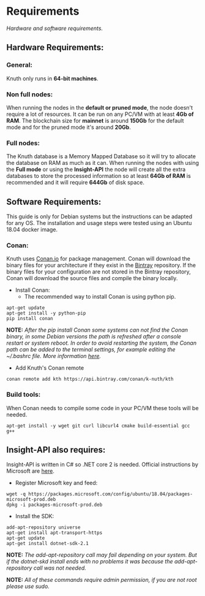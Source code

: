 # Requirements
*Hardware and software requirements.*

## Hardware Requirements:

### General:
Knuth only runs in **64-bit machines**.

### Non full nodes:

When running the nodes in the **default or pruned mode**, the node doesn't require a lot of resources. It can be run on any PC/VM with at least **4Gb of RAM**. The blockchain size for **mainnet** is around **150Gb** for the default mode and for the pruned mode it's around **20Gb**.

### Full nodes:

The Knuth database is a Memory Mapped Database so it will try to allocate the database on RAM as much as it can. When running the nodes with using the **Full mode** or using the **Insight-API** the node will create all the extra databases to store the processed information so at least **64Gb of RAM** is recommended and it will require **644Gb** of disk space.

## Software Requirements:

This guide is only for Debian systems but the instructions can be adapted for any OS. The installation and usage steps were tested using an Ubuntu 18.04 docker image.

### Conan:

Knuth uses [Conan.io](https://conan.io/) for package management. Conan will download the binary files for your architecture if they exist in the [Bintray](https://bintray.com/) repository. If the binary files for your configuration are not stored in the Bintray repository, Conan will download the source files and compile the binary locally.

* Install Conan:
  * The recommended way to install Conan is using python pip.

```
apt-get update
apt-get install -y python-pip
pip install conan
```

**NOTE:** *After the pip install Conan some systems can not find the Conan binary, in some Debian versions the path is refreshed after a console restart or system reboot. In order to avoid restarting the system, the Conan path can be added to the terminal settings, for example editing the ~/.bashrc file. More information [here](https://docs.conan.io/en/latest/installation.html).*

* Add Knuth's Conan remote
```
conan remote add kth https://api.bintray.com/conan/k-nuth/kth
```

### Build tools:
When Conan needs to compile some code in your PC/VM these tools will be needed.

```
apt-get install -y wget git curl libcurl4 cmake build-essential gcc g++
```

## Insight-API also requires:
Insight-API is written in C# so .NET core 2 is needed. Official instructions by Microsoft are [here](https://dotnet.microsoft.com/download/dotnet-core/2.0).

* Register Microsoft key and feed:
```
wget -q https://packages.microsoft.com/config/ubuntu/18.04/packages-microsoft-prod.deb
dpkg -i packages-microsoft-prod.deb
```
* Install the SDK:
```
add-apt-repository universe
apt-get install apt-transport-https
apt-get update
apt-get install dotnet-sdk-2.1
```

**NOTE:** *The add-apt-repository call may fail depending on your system. But if the dotnet-skd install ends with no problems it was because the add-apt-repository call was not needed.*

**NOTE:** *All of these commands require admin permission, if you are not root please use sudo.*
